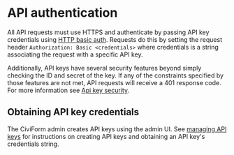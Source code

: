 # API authentication

All API requests must use HTTPS and authenticate by passing API key credentials using [HTTP basic auth](https://en.wikipedia.org/wiki/Basic_access_authentication). Requests do this by setting the request header `Authorization: Basic <credentials>` where credentials is a string associating the request with a specific API key.

Additionally, API keys have several security features beyond simply checking the ID and secret of the key. If any of the constraints specified by those features are not met, API requests will receive a 401 response code. For more information see [Api key security](/user-manual/civiform-admin-guide/managing-api-keys#api-key-security). 

## Obtaining API key credentials

The CiviForm admin creates API keys using the admin UI. See [managing API keys](/user-manual/civiform-admin-guide/managing-api-keys) for instructions on creating API keys and obtaining an API key's credentials string.
